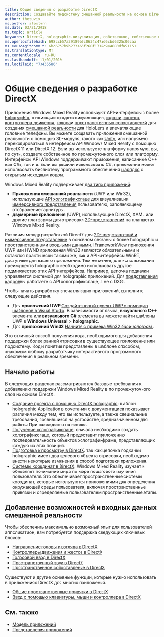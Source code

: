 ```yaml
---
title: Общие сведения о разработке DirectX
description: Создавайте подсистему смешанной реальности на основе DirectX с помощью интерфейсов API Windows Mixed Reality напрямую.
author: thetuvix
ms.author: alexturn
ms.date: 03/21/2018
ms.topic: article
keywords: DirectX, holographic-визуализация, собственное, собственное приложение, WinRT, приложение WinRT, API платформы, настраиваемое подсистема, по промежуточного слоя
ms.openlocfilehash: 698ccb57a39189b9c0634c47ad6cbd6325c06caa
ms.sourcegitcommit: 6bc6757b9b273a63f260f1716c944603dfa51151
ms.translationtype: MT
ms.contentlocale: ru-RU
ms.lasthandoff: 11/01/2019
ms.locfileid: "73435586"
---
```

# <a name="directx-development-overview"></a>Общие сведения о разработке DirectX


Приложения Windows Mixed Reality используют API-интерфейсы с более [holographic](rendering.md), с помощью средств визуализации, [оценки,](gaze-and-commit.md) [жестов](gaze-and-commit.md#composite-gestures), [контроллера движения](motion-controllers.md), [голоса](voice-input.md)и [пространственных сопоставлений](spatial-mapping.md) для создания [смешанной реальности](mixed-reality.md) для HoloLens и впечатляющие головные телефоны. Вы можете создавать приложения смешанной реальности с помощью 3D-модуля, такого как [Unity](unity-development-overview.md), или напрямую перекодироваться в интерфейсы API Windows Mixed Reality с помощью DirectX 11 или DirectX 12. Если вы используете платформу напрямую, вы, по сути, создаете собственное по промежуточного слоя или платформу. Интерфейсы API Windows поддерживают приложения, написанные C++ как C#в, так и в. Если вы решили использовать C#, приложение может использовать библиотеку программного обеспечения [шарпдкс](https://sharpdx.org/) с открытым исходным кодом.


Windows Mixed Reality поддерживает [два типа приложений](app-views.md):
* **Приложения смешанной реальности** (UWP или Win32), использующие [API холографикспаце](getting-a-holographicspace.md) для визуализации [иммерсивного представления](app-views.md) пользователю, заполняющему отображение гарнитуры.
* **двумерные приложения** (UWP), использующие DirectX, XAML или другие платформы для отрисовки [2D-представлений](app-views.md#2d-views) на планшетах Windows Mixed Reality.


Различия между разработкой DirectX для [2D-представлений и иммерсивное представление](app-views.md) в основном связаны с более holographic и пространственными входными данными. [IFrameworkView](https://msdn.microsoft.com/library/windows/apps/windows.applicationmodel.core.iframeworkview.aspx) приложения UWP или HWND приложения Win32 являются обязательными и остаются практически такими же, как и API-интерфейсы WinRT, доступные для вашего приложения. Тем не менее, для использования преимуществ holographic необходимо использовать другое подмножество этих API-интерфейсов. Например, цепочка подкачки управляется системой для holographic приложений. Для [представления кадров](rendering-in-directx.md)вы работаете с API холографикспаце, а не с DXGI.

Чтобы начать разработку впечатляющих приложений, выполните следующие действия.
* Для **приложений UWP** [Создайте новый проект UWP с помощью шаблонов в Visual Studio](creating-a-holographic-directx-project.md). В зависимости от языка, **визуального C++**  элемента или **визуального C#** элемента вы можете найти шаблоны UWP в **Windows Universal** > **holographic**.
* Для **приложений Win32** [Начните с примера Win32 *басичолограм* ](creating-a-holographic-directx-project.md#creating-a-win32-project).

Это отличный способ получения кода, необходимого для добавления поддержки более ранней отрисовки в существующее приложение или подсистему. Код и понятия представлены в шаблоне способом, знакомым любому разработчику интерактивного программного обеспечения в реальном времени.


## <a name="getting-started"></a>Начало работы

В следующих разделах рассматриваются базовые требования к добавлению поддержки Windows Mixed Reality в по промежуточного слоя на основе DirectX.

* [Создание проекта с помощью DirectX holographic](creating-a-holographic-directx-project.md): шаблон holographic Application в сочетании с документацией показывает различия между тем, что вы используете, а также специальные требования, появившиеся на устройстве, предназначенном для работы При нахождении на голове.
* [Получение холографикспаце](getting-a-holographicspace.md). сначала необходимо создать холографикспаце, который предоставит приложению последовательность объектов холографикфраме, представляющих каждую из этих позиций.
* [Подготовка к просмотру в DirectX](rendering-in-directx.md). так как цепочка подкачки holographic имеет два целевого объекта отрисовки, необходимо внести некоторые изменения в способ подготовки приложения.
* [Системы координат в DirectX](coordinate-systems-in-directx.md). Windows Mixed Reality изучает и обновляет понимание мира по мере пошагового изучения пользователя. Это обеспечивает пространственные системы координат, которые используются приложениями для определения окружающей среды пользователя, включая пространственные привязки и определяемые пользователем пространственные этапы.

## <a name="adding-mixed-reality-capabilities-and-inputs"></a>Добавление возможностей и входных данных смешанной реальности

Чтобы обеспечить максимально возможный опыт для пользователей аппсликатион, вам потребуется поддержка следующих ключевых блоков:

* [Направление головы и взгляда в DirectX](gaze-in-directx.md)
* [Контроллеры движения и жестов в DirectX](hands-and-motion-controllers-in-directx.md)
* [Голосовой ввод в DirectX](voice-input-in-directx.md)
* [Пространственный звук в DirectX](spatial-sound-in-directx.md)
* [Пространственное сопоставление в DirectX](spatial-mapping-in-directx.md)


Существуют и другие основные функции, которые нужно использовать в приложениях DirectX для многих приложений.

* [Общие пространственные привязки в DirectX](shared-spatial-anchors-in-directx.md)
* [Ввод с помощью клавиатуры, мыши и контроллера в DirectX](keyboard,-mouse,-and-controller-input-in-directx.md)

## <a name="see-also"></a>См. также
* [Модель приложений](app-model.md)
* [Представления приложений](app-views.md)
